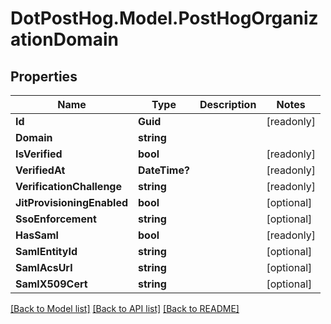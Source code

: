 # DotPostHog.Model.PostHogOrganizationDomain

## Properties

Name | Type | Description | Notes
------------ | ------------- | ------------- | -------------
**Id** | **Guid** |  | [readonly] 
**Domain** | **string** |  | 
**IsVerified** | **bool** |  | [readonly] 
**VerifiedAt** | **DateTime?** |  | [readonly] 
**VerificationChallenge** | **string** |  | [readonly] 
**JitProvisioningEnabled** | **bool** |  | [optional] 
**SsoEnforcement** | **string** |  | [optional] 
**HasSaml** | **bool** |  | [readonly] 
**SamlEntityId** | **string** |  | [optional] 
**SamlAcsUrl** | **string** |  | [optional] 
**SamlX509Cert** | **string** |  | [optional] 

[[Back to Model list]](../README.md#documentation-for-models) [[Back to API list]](../README.md#documentation-for-api-endpoints) [[Back to README]](../README.md)


